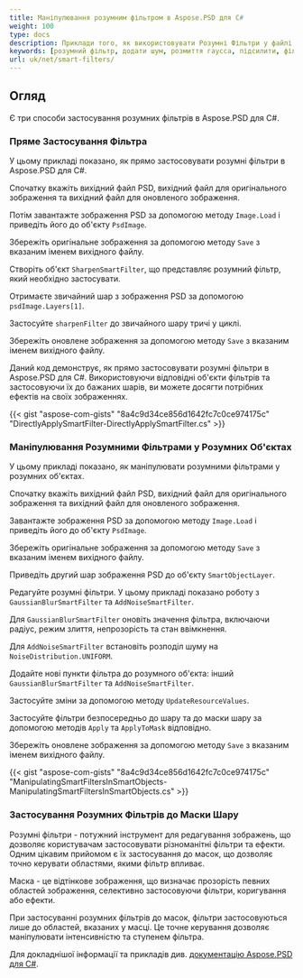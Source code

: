 ```yaml
---
title: Маніпулювання розумним фільтром в Aspose.PSD для С#
weight: 100
type: docs
description: Приклади того, як використовувати Розумні Фільтри у файлі PSD
keywords: [розумний фільтр, додати шум, розмиття гаусса, підсилити, фільтр, фільтр psd, api psd, C#, csharp, приклад коду]
url: uk/net/smart-filters/
---
```


## Огляд

Є три способи застосування розумних фільтрів в Aspose.PSD для C#.

### Пряме Застосування Фільтра

У цьому прикладі показано, як прямо застосовувати розумні фільтри в Aspose.PSD для C#.

Спочатку вкажіть вихідний файл PSD, вихідний файл для оригінального зображення та вихідний файл для оновленого зображення.

Потім завантажте зображення PSD за допомогою методу `Image.Load` і приведіть його до об'єкту `PsdImage`.

Збережіть оригінальне зображення за допомогою методу `Save` з вказаним іменем вихідного файлу.

Створіть об'єкт `SharpenSmartFilter`, що представляє розумний фільтр, який необхідно застосувати.

Отримаєте звичайний шар з зображення PSD за допомогою `psdImage.Layers[1]`.

Застосуйте `sharpenFilter` до звичайного шару тричі у циклі.

Збережіть оновлене зображення за допомогою методу `Save` з вказаним іменем вихідного файлу.

Даний код демонструє, як прямо застосовувати розумні фільтри в Aspose.PSD для C#. Використовуючи відповідні об'єкти фільтрів та застосовуючи їх до бажаних шарів, ви можете досягти потрібних ефектів на своїх зображеннях.

{{< gist "aspose-com-gists" "8a4c9d34ce856d1642fc7c0ce974175c" "DirectlyApplySmartFilter-DirectlyApplySmartFilter.cs" >}}

### Маніпулювання Розумними Фільтрами у Розумних Об'єктах

У цьому прикладі показано, як маніпулювати розумними фільтрами у розумних об'єктах.

Спочатку вкажіть вихідний файл PSD, вихідний файл для оригінального зображення та вихідний файл для оновленого зображення.

Завантажте зображення PSD за допомогою методу `Image.Load` і приведіть його до об'єкту `PsdImage`.

Збережіть оригінальне зображення за допомогою методу `Save` з вказаним іменем вихідного файлу.

Приведіть другий шар зображення PSD до об'єкту `SmartObjectLayer`.

Редагуйте розумні фільтри. У цьому прикладі показано роботу з `GaussianBlurSmartFilter` та `AddNoiseSmartFilter`.

Для `GaussianBlurSmartFilter` оновіть значення фільтра, включаючи радіус, режим злиття, непрозорість та стан ввімкнення.

Для `AddNoiseSmartFilter` встановіть розподіл шуму на `NoiseDistribution.UNIFORM`.

Додайте нові пункти фільтра до розумного об'єкта: інший `GaussianBlurSmartFilter` та `AddNoiseSmartFilter`.

Застосуйте зміни за допомогою методу `UpdateResourceValues`.

Застосуйте фільтри безпосередньо до шару та до маски шару за допомогою методів `Apply` та `ApplyToMask` відповідно.

Збережіть оновлене зображення за допомогою методу `Save` з вказаним іменем вихідного файлу.

{{< gist "aspose-com-gists" "8a4c9d34ce856d1642fc7c0ce974175c" "ManipulatingSmartFiltersInSmartObjects-ManipulatingSmartFiltersInSmartObjects.cs" >}}

### Застосування Розумних Фільтрів до Маски Шару

Розумні фільтри - потужний інструмент для редагування зображень, що дозволяє користувачам застосовувати різноманітні фільтри та ефекти. Одним цікавим прийомом є їх застосування до масок, що дозволяє точно керувати областями, якими фільтр впливає.

Маска - це відтінкове зображення, що визначає прозорість певних областей зображення, селективно застосовуючи фільтри, коригування або ефекти.

При застосуванні розумних фільтрів до масок, фільтри застосовуються лише до областей, вказаних у масці. Це точне керування дозволяє маніпулювати інтенсивністю та ступенем фільтра.

Для докладнішої інформації та прикладів див. [документацію Aspose.PSD для C#](https://docs.aspose.com/psd/net/).

